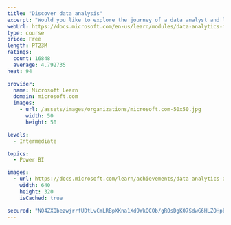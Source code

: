 ```yaml
---
title: "Discover data analysis"
excerpt: "Would you like to explore the journey of a data analyst and learn how a data analyst tells a story with data? In this module, you will explore the different roles in data and learn the different tasks of a data analyst."
webUrl: https://docs.microsoft.com/en-us/learn/modules/data-analytics-microsoft/
type: course
price: Free
length: PT23M
ratings:
  count: 16848
  average: 4.792735
heat: 94

provider:
  name: Microsoft Learn
  domain: microsoft.com
  images:
    - url: /assets/images/organizations/microsoft.com-50x50.jpg
      width: 50
      height: 50

levels:
  - Intermediate

topics:
  - Power BI

images:
  - url: https://docs.microsoft.com/learn/achievements/data-analytics-and-microsoft-social.png
    width: 640
    height: 320
    isCached: true

secured: "NO4ZXQbezwjrrfUDtLvCmLRBpXKna1Xd9WkQCOb/gROsDgK07SdwG6HLZOHpETj7yG3nrL3zkXfVTXYHuPKI8/uLNIECg9rZogk8y6UcBIVx7M5NYn3Pb7Esj1/ohLv7o1H9KWklrMCLO8q0js9vo/0bcD0rUVQZNvRqx1RhbSu9Ubq3MwMDJkYcTSShGiEvBldE+7mXzFQSfiClIBw5quVNeOhUQvP1e6ICq0upqzpjya1OcCKTx4XGWMVxMaS8MJK12iUlgAYZBq44zB4P0sd/usmkkXlfEpLPHbO++t/rUroCWh9eb3orTg0h4T2q1b0/8bb62aB+O9Ou4qoWcfgG2ceP4g9cVuHpWDep1aBhqsJten8isH1CCLN9qMnz2Xpaz8R3UGR4tE5ZNCSbFGbFRAcFwt3Ju2uVIac/BFeZEs5ijytNk529UYu30B7p;l6CiXEgwwHq/TydkHmGwcw=="
---
```


